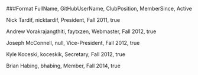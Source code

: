 
###Format
    FullName,    GitHubUserName,    ClubPosition,    MemberSince,     Active

Nick Tardif, nicktardif, President, Fall 2011, true  

Andrew Vorakrajangthiti, faytxzen, Webmaster, Fall 2012, true

Joseph McConnell, null, Vice-President, Fall 2012, true

Kyle Koceski, koceskik, Secretary, Fall 2012, true

Brian Habing, bhabing, Member, Fall 2014, true
